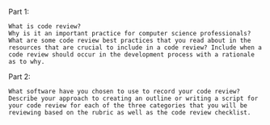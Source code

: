 Part 1:

    What is code review?
    Why is it an important practice for computer science professionals?
    What are some code review best practices that you read about in the resources that are crucial to include in a code review? Include when a code review should occur in the development process with a rationale as to why.

Part 2:

    What software have you chosen to use to record your code review?
    Describe your approach to creating an outline or writing a script for your code review for each of the three categories that you will be reviewing based on the rubric as well as the code review checklist.
